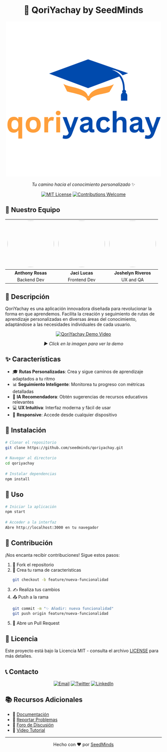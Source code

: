 <div align="center">

# 🌟 QoriYachay by SeedMinds

![QoriYachay Logo](https://github.com/AnthonyGit1/qoriyachay-backend/raw/main/assets/logo.png)

*Tu camino hacia el conocimiento personalizado* ✨

[![MIT License](https://img.shields.io/badge/License-MIT-green.svg)](https://choosealicense.com/licenses/mit/)
[![Contributions Welcome](https://img.shields.io/badge/contributions-welcome-brightgreen.svg?style=flat)](https://github.com/seedminds/qoriyachay/issues)

</div>

## 👥 Nuestro Equipo

<div align="center">

<div align="center">

| <img src="https://i.ibb.co/1qQtV9j/anthony-1.jpg" width="150" height="150" style="border-radius: 50%; object-fit: cover;"> | <img src="https://i.ibb.co/c2xQxg7/img.png" width="150" height="150" style="border-radius: 50%; object-fit: cover;"> | <img src="https://i.ibb.co/f9ZMQwm/joshhh2.jpg" width="150" height="150" style="border-radius: 50%; object-fit: cover;"> |
|:---:|:---:|:---:|
| **Anthony Rosas** | **Jaci Lucas** | **Joshelyn Riveros** |
| Backend Dev | Frontend Dev | UX and QA |
</div>

</div>

## 🎯 Descripción

QoriYachay es una aplicación innovadora diseñada para revolucionar la forma en que aprendemos. Facilita la creación y seguimiento de rutas de aprendizaje personalizadas en diversas áreas del conocimiento, adaptándose a las necesidades individuales de cada usuario.

<div align="center">

[![QoriYachay Demo Video](https://img.youtube.com/vi/5RzgeGeTYtk/maxresdefault.jpg)](https://youtu.be/5RzgeGeTYtk)

*▶️ Click en la imagen para ver la demo*

</div>

## ✨ Características

- 🎓 **Rutas Personalizadas**: Crea y sigue caminos de aprendizaje adaptados a tu ritmo
- 📊 **Seguimiento Inteligente**: Monitorea tu progreso con métricas detalladas
- 🤖 **IA Recomendadora**: Obtén sugerencias de recursos educativos relevantes
- 💻 **UX Intuitiva**: Interfaz moderna y fácil de usar
- 📱 **Responsive**: Accede desde cualquier dispositivo

## 🚀 Instalación

```bash
# Clonar el repositorio
git clone https://github.com/seedminds/qoriyachay.git

# Navegar al directorio
cd qoriyachay

# Instalar dependencias
npm install
```

## 📖 Uso

```bash
# Iniciar la aplicación
npm start

# Acceder a la interfaz
Abre http://localhost:3000 en tu navegador
```

## 🤝 Contribución

¡Nos encanta recibir contribuciones! Sigue estos pasos:

1. 🍴 Fork el repositorio
2. 🌿 Crea tu rama de características
   ```bash
   git checkout -b feature/nueva-funcionalidad
   ```
3. ✍️ Realiza tus cambios
4. 📤 Push a la rama
   ```bash
   git commit -m "✨ Añadir: nueva funcionalidad"
   git push origin feature/nueva-funcionalidad
   ```
5. 🔄 Abre un Pull Request

## 📜 Licencia

Este proyecto está bajo la Licencia MIT - consulta el archivo [LICENSE](LICENSE) para más detalles.

## 📞 Contacto

<div align="center">

[![Email](https://img.shields.io/badge/Email-D14836?style=for-the-badge&logo=gmail&logoColor=white)](mailto:contacto@seedminds.com)
[![Twitter](https://img.shields.io/badge/Twitter-1DA1F2?style=for-the-badge&logo=twitter&logoColor=white)](https://twitter.com/qoriyachay)
[![LinkedIn](https://img.shields.io/badge/LinkedIn-0077B5?style=for-the-badge&logo=linkedin&logoColor=white)](https://linkedin.com/company/qoriyachay)

</div>

## 📚 Recursos Adicionales

- 📖 [Documentación](https://docs.qoriyachay.com)
- 🐛 [Reportar Problemas](https://github.com/seedminds/qoriyachay/issues)
- 💬 [Foro de Discusión](https://github.com/seedminds/qoriyachay/discussions)
- 🎥 [Video Tutorial](https://youtube.com/qoriyachay)

---

<div align="center">

Hecho con ❤️ por [SeedMinds](https://seedminds.com)

</div>
